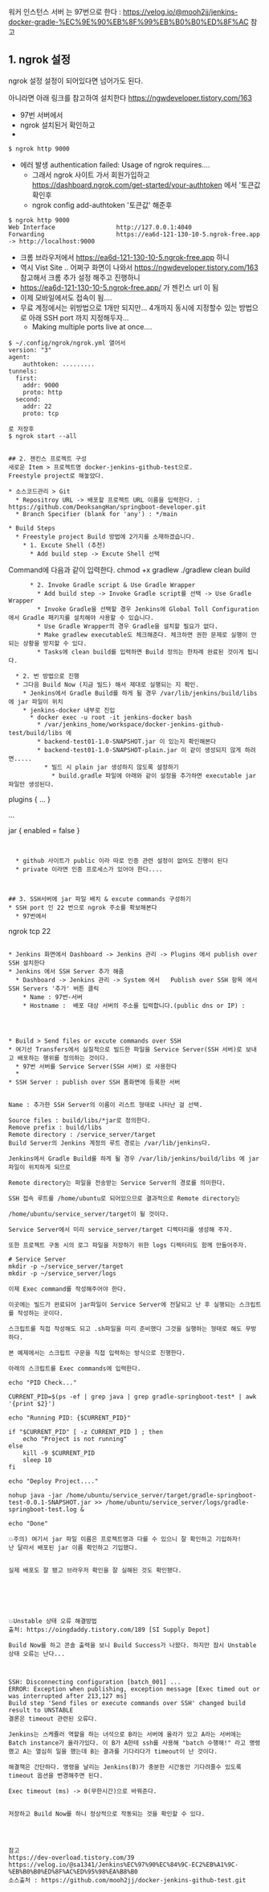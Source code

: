 워커 인스턴스 서버 는 97번으로 한다  : https://velog.io/@mooh2jj/jenkins-docker-gradle-%EC%9E%90%EB%8F%99%EB%B0%B0%ED%8F%AC  참고

## 1. ngrok 설정
ngrok 설정
설정이 되어있다면 넘어가도 된다.

아니라면 아래 링크를 참고하여 설치한다
https://ngwdeveloper.tistory.com/163

* 97번 서버에서
* ngrok 설치된거 확인하고
* 
```
$ ngrok http 9000
```
* 에러 발생
  authentication failed: Usage of ngrok requires.... 
  * 그래서 ngrok 사이트 가서 회원가입하고 https://dashboard.ngrok.com/get-started/your-authtoken 에서 '토큰값 확인후
  * ngrok config add-authtoken '토큰값' 해준후
```
$ ngrok http 9000
Web Interface                 http://127.0.0.1:4040
Forwarding                    https://ea6d-121-130-10-5.ngrok-free.app -> http://localhost:9000
```
* 크롬 브라우저에서 https://ea6d-121-130-10-5.ngrok-free.app 하니 
* 역시 Vist Site .. 어쩌구 화면이 나와서 https://ngwdeveloper.tistory.com/163 참고해서 크롬 추가 설정 해주고 진행하니 
* https://ea6d-121-130-10-5.ngrok-free.app/  가 젠킨스 url 이 됨
* 이제 모바일에서도 접속이 됨....
* 무료 계정에서는 위방법으로 1개만 되지만... 4개까지 동시에 지정할수 있는 방법으로 아래 SSH port 까지 지정해두자...
  * Making multiple ports live at once....
```
$ ~/.config/ngrok/ngrok.yml 열어서
version: "3"
agent:
    authtoken: .........
tunnels:
  first:
    addr: 9000
    proto: http
  second:
    addr: 22
    proto: tcp

로 저장후
$ ngrok start --all


## 2. 젠킨스 프로젝트 구성
새로운 Item > 프로젝트명 docker-jenkins-github-test으로.
Freestyle project로 해놓았다.

* 소스코드관리 > Git
  * Repositroy URL -> 배포할 프로젝트 URL 이름을 입력한다. : https://github.com/DeoksangHan/springboot-developer.git
  * Branch Specifier (blank for 'any') : */main

* Build Steps
  * Freestyle project Build 방법에 2가지를 소재하겠습니다.
    * 1. Excute Shell (추천)
      * Add build step -> Excute Shell 선택
```
Command에 다음과 같이 입력한다.
chmod +x gradlew
./gradlew clean build
```
      * 2. Invoke Gradle script & Use Gradle Wrapper
        * Add build step -> Invoke Gradle script를 선택 -> Use Gradle Wrapper
        * Invoke Gradle을 선택할 경우 Jenkins에 Global Toll Configuration에서 Gradle 패키지를 설치해야 사용할 수 있습니다.
        * Use Gradle Wrapper의 경우 Gradle을 설치할 필요가 없다.
        * Make gradlew executable도 체크해준다. 체크하면 권한 문제로 실행이 안 되는 상황을 방지할 수 있다.
        * Tasks에 clean build를 입력하면 Build 정의는 한차례 완료된 것이게 됩니다.

  * 2. 번 방법으로 진행 
  * 그다음 Build Now (지금 빌드) 해서 제대로 실행되는 지 확인.
    * Jenkins에서 Gradle Build를 하게 될 경우 /var/lib/jenkins/build/libs 에 jar 파일이 위치
    * jenkins-docker 내부로 진입
      * docker exec -u root -it jenkins-docker bash
        * /var/jenkins_home/workspace/docker-jenkins-github-test/build/libs 에
        * backend-test01-1.0-SNAPSHOT.jar 이 있는지 확인해본다
        * backend-test01-1.0-SNAPSHOT-plain.jar 이 같이 생성되지 않게 하려면.....
          * 빌드 시 plain jar 생성하지 않도록 설정하기
            * build.gradle 파일에 아래와 같이 설정을 추가하면 executable jar 파일만 생성된다.
```
plugins {
	...
}

...

jar {
	enabled = false
}
```
         

  * github 사이트가 public 이라 따로 인증 관련 설정이 없어도 진행이 된다
  * private 이라면 인증 프로세스가 있어야 한다....



## 3. SSH서버에 jar 파일 배치 & excute commands 구성하기
* SSH port 인 22 번으로 ngrok 주소를 확보해본다
  * 97번에서
```
ngrok tcp 22
```

* Jenkins 화면에서 Dashboard -> Jenkins 관리 -> Plugins 에서 publish over SSH 설치한다
* Jenkins 에서 SSH Server 추가 해줌
  * Dashboard -> Jenkins 관리 -> System 에서   Publish over SSH 항목 에서 SSH Servers '추가' 버튼 클릭
    * Name : 97번-서버
    * Hostname :  배포 대상 서버의 주소를 입력합니다.(public dns or IP) : 




* Build > Send files or excute commands over SSH
* 여기선 Transfers에서 실질적으로 빌드한 파일을 Service Server(SSH 서버)로 보내고 배포하는 행위를 정의하는 것이다.
  * 97번 서버를 Service Server(SSH 서버) 로 사용한다
  * 
* SSH Server : publish over SSH 폼화면에 등록한 서버


Name : 추가한 SSH Server의 이름이 리스트 형태로 나타난 걸 선택.

Source files : build/libs/*jar로 정의한다.
Remove prefix : build/libs
Remote directory : /service_server/target
Build Server의 Jenkins 계정의 루트 경로는 /var/lib/jenkins다.

Jenkins에서 Gradle Build를 하게 될 경우 /var/lib/jenkins/build/libs 에 jar 파일이 위치하게 되므로

Remote directory는 파일을 전송받는 Service Server의 경로를 의미한다.

SSH 접속 루트를 /home/ubuntu로 되어있으므로 결과적으로 Remote directory는

/home/ubuntu/service_server/target이 될 것이다.

Service Server에서 미리 service_server/target 디렉터리를 생성해 주자.

또한 프로젝트 구동 시의 로그 파일을 저장하기 위한 logs 디렉터리도 함께 만들어주자.

# Service Server 
mkdir -p ~/service_server/target 
mkdir -p ~/service_server/logs

이제 Exec command를 작성해주어야 한다.

이곳에는 빌드가 완료되어 jar파일이 Service Server에 전달되고 난 후 실행되는 스크립트를 작성하는 곳이다.

스크립트를 직접 작성해도 되고 .sh파일을 미리 준비했다 그것을 실행하는 형태로 해도 무방하다.

본 예제에서는 스크립트 구문을 직접 입력하는 방식으로 진행한다.

아래의 스크립트를 Exec commands에 입력한다.

echo "PID Check..." 

CURRENT_PID=$(ps -ef | grep java | grep gradle-springboot-test* | awk '{print $2}') 

echo "Running PID: {$CURRENT_PID}" 

if "$CURRENT_PID" [ -z CURRENT_PID ] ; then 
	echo "Project is not running"
​else 
	kill -9 $CURRENT_PID 
	sleep 10 
fi 

echo "Deploy Project...." 

nohup java -jar /home/ubuntu/service_server/target/gradle-springboot-test-0.0.1-SNAPSHOT.jar >> /home/ubuntu/service_server/logs/gradle-springboot-test.log & 

echo "Done"

💥주의) 여기서 jar 파일 이름은 프로젝트명과 다를 수 있으니 잘 확인하고 기입하자!
난 달라서 배포된 jar 이름 확인하고 기입했다.


실제 배포도 잘 됐고 브라우저 확인을 잘 실해된 것도 확인됐다.






💥Unstable 상태 오류 해결방법
출처: https://oingdaddy.tistory.com/189 [SI Supply Depot]

Build Now를 하고 콘솔 출력을 보니 Build Success가 나왔다. 하지만 잠시 Unstable 상태 오류는 난다...



SSH: Disconnecting configuration [batch_001] ...
ERROR: Exception when publishing, exception message [Exec timed out or was interrupted after 213,127 ms]
Build step 'Send files or execute commands over SSH' changed build result to UNSTABLE
결론은 timeout 관련된 오류다.

Jenkins는 스케쥴러 역할을 하는 녀석으로 B라는 서버에 올라가 있고 A라는 서버에는 Batch instance가 올라가있다. 이 B가 A한테 ssh를 사용해 "batch 수행해!" 라고 명령했고 A는 열심히 일을 했는데 B는 결과를 기다리다가 timeout이 난 것이다.

해결책은 간단하다. 명령을 날리는 Jenkins(B)가 충분한 시간동안 기다려줄수 있도록 timeout 옵션을 변경해주면 된다.

Exec timeout (ms) -> 0(무한시간)으로 바꿔준다.


저장하고 Build Now를 하니 정상적으로 작동되는 것을 확인할 수 있다.




참고
https://dev-overload.tistory.com/39
https://velog.io/@sa1341/Jenkins%EC%97%90%EC%84%9C-EC2%EB%A1%9C-%EB%B0%B0%ED%8F%AC%ED%95%98%EA%B8%B0
소스출처 : https://github.com/mooh2jj/docker-jenkins-github-test.git

